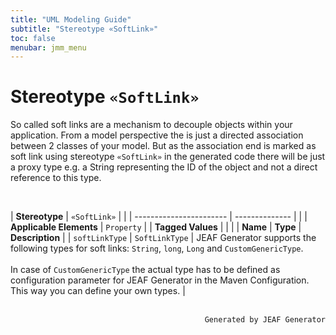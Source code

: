 ```yaml
---
title: "UML Modeling Guide"
subtitle: "Stereotype «SoftLink»"
toc: false
menubar: jmm_menu
---
```


# Stereotype `«SoftLink»`
So called soft links are a mechanism to decouple objects within your application. From a model perspective the is just a directed association between 2 classes of your model. But as the association end is marked as soft link using stereotype `«SoftLink»` in the generated code there will be just a proxy type e.g. a String representing the ID of the object and not a direct reference to this type.

<br>

| **Stereotype**          | `«SoftLink»` | |
| ----------------------- | -------------- | |
| **Applicable Elements** | `Property`        |
| **Tagged Values**       |                       |                                                                                                                                                                                                          |
| **Name**                | **Type**              | **Description**                                                                                                                                                                                          |
| `softLinkType`   | `SoftLinkType` | JEAF Generator supports the following types for soft links: `String`, `long`, `Long` and `CustomGenericType`.<br><br>In case of `CustomGenericType` the actual type has to be defined as configuration parameter for JEAF Generator in the Maven Configuration. This way you can define your own types. |



<br>

<div style="text-align: right"><code>Generated by JEAF Generator</code></div>

    